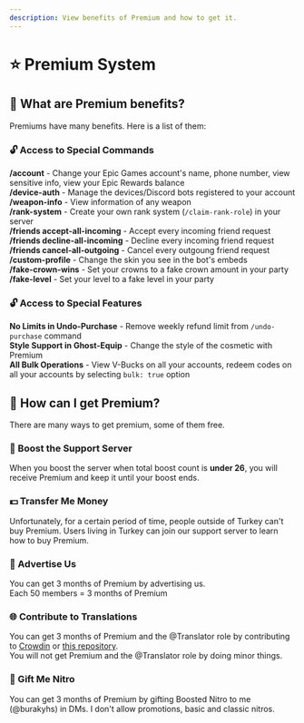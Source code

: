 ```yaml
---
description: View benefits of Premium and how to get it.
---
```


# ⭐ Premium System

## :thinking: What are Premium benefits?

Premiums have many benefits. Here is a list of them:

### :unlock: Access to Special Commands

**/account** - Change your Epic Games account's name, phone number, view sensitive info, view your Epic Rewards balance\
**/device-auth** - Manage the devices/Discord bots registered to your account\
**/weapon-info** - View information of any weapon\
**/rank-system** - Create your own rank system (`/claim-rank-role`) in your server\
**/friends accept-all-incoming** - Accept every incoming friend request\
**/friends decline-all-incoming** - Decline every incoming friend request\
**/friends cancel-all-outgoing** - Cancel every outgoung friend request\
**/custom-profile** - Change the skin you see in the bot's embeds\
**/fake-crown-wins** - Set your crowns to a fake crown amount in your party\
**/fake-level** - Set your level to a fake level in your party

### :unlock: Access to Special Features

**No Limits in Undo-Purchase** - Remove weekly refund limit from `/undo-purchase` command \
**Style Support in Ghost-Equip** - Change the style of the cosmetic with Premium \
**All Bulk Operations** - View V-Bucks on all your accounts, redeem codes on all your accounts by selecting `bulk: true` option



## :star2: How can I get Premium?

There are many ways to get premium, some of them free.

### :rocket: Boost the Support Server

When you boost the server when total boost count is **under 26**, you will receive Premium and keep it until your boost ends.

### :dollar: Transfer Me Money

Unfortunately, for a certain period of time, people outside of Turkey can't buy Premium. Users living in Turkey can join our support server to learn how to buy Premium.

### 📰 Advertise Us

You can get 3 months of Premium by advertising us. \
Each 50 members = 3 months of Premium

### 🌐 Contribute to Translations

You can get 3 months of Premium and the @Translator role by contributing to [Crowdin](https://crowdin.com/project/rookie-spitfire) or [this repository](https://github.com/BurakYs/spitfire-translations).\
You will not get Premium and the @Translator role by doing minor things.

### :gift: Gift Me Nitro

You can get 3 months of Premium by gifting Boosted Nitro to me (@burakyhs) in DMs. I don't allow promotions, basic and classic nitros.
